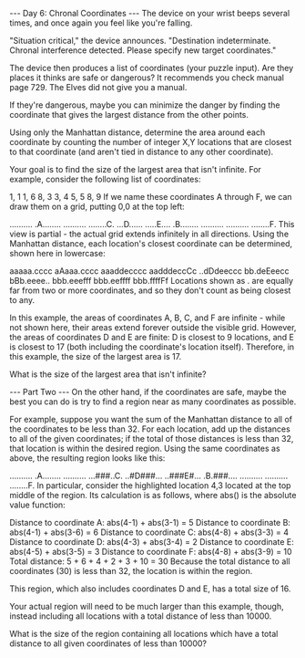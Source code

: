 --- Day 6: Chronal Coordinates ---
The device on your wrist beeps several times, and once again you feel like you're falling.

"Situation critical," the device announces. "Destination indeterminate. Chronal interference detected. Please specify new target coordinates."

The device then produces a list of coordinates (your puzzle input). Are they places it thinks are safe or dangerous? It recommends you check manual page 729. The Elves did not give you a manual.

If they're dangerous, maybe you can minimize the danger by finding the coordinate that gives the largest distance from the other points.

Using only the Manhattan distance, determine the area around each coordinate by counting the number of integer X,Y locations that are closest to that coordinate (and aren't tied in distance to any other coordinate).

Your goal is to find the size of the largest area that isn't infinite. For example, consider the following list of coordinates:

1, 1
1, 6
8, 3
3, 4
5, 5
8, 9
If we name these coordinates A through F, we can draw them on a grid, putting 0,0 at the top left:

..........
.A........
..........
........C.
...D......
.....E....
.B........
..........
..........
........F.
This view is partial - the actual grid extends infinitely in all directions. Using the Manhattan distance, each location's closest coordinate can be determined, shown here in lowercase:

aaaaa.cccc
aAaaa.cccc
aaaddecccc
aadddeccCc
..dDdeeccc
bb.deEeecc
bBb.eeee..
bbb.eeefff
bbb.eeffff
bbb.ffffFf
Locations shown as . are equally far from two or more coordinates, and so they don't count as being closest to any.

In this example, the areas of coordinates A, B, C, and F are infinite - while not shown here, their areas extend forever outside the visible grid. However, the areas of coordinates D and E are finite: D is closest to 9 locations, and E is closest to 17 (both including the coordinate's location itself). Therefore, in this example, the size of the largest area is 17.

What is the size of the largest area that isn't infinite?

--- Part Two ---
On the other hand, if the coordinates are safe, maybe the best you can do is try to find a region near as many coordinates as possible.

For example, suppose you want the sum of the Manhattan distance to all of the coordinates to be less than 32. For each location, add up the distances to all of the given coordinates; if the total of those distances is less than 32, that location is within the desired region. Using the same coordinates as above, the resulting region looks like this:

..........
.A........
..........
...###..C.
..#D###...
..###E#...
.B.###....
..........
..........
........F.
In particular, consider the highlighted location 4,3 located at the top middle of the region. Its calculation is as follows, where abs() is the absolute value function:

Distance to coordinate A: abs(4-1) + abs(3-1) =  5
Distance to coordinate B: abs(4-1) + abs(3-6) =  6
Distance to coordinate C: abs(4-8) + abs(3-3) =  4
Distance to coordinate D: abs(4-3) + abs(3-4) =  2
Distance to coordinate E: abs(4-5) + abs(3-5) =  3
Distance to coordinate F: abs(4-8) + abs(3-9) = 10
Total distance: 5 + 6 + 4 + 2 + 3 + 10 = 30
Because the total distance to all coordinates (30) is less than 32, the location is within the region.

This region, which also includes coordinates D and E, has a total size of 16.

Your actual region will need to be much larger than this example, though, instead including all locations with a total distance of less than 10000.

What is the size of the region containing all locations which have a total distance to all given coordinates of less than 10000?
